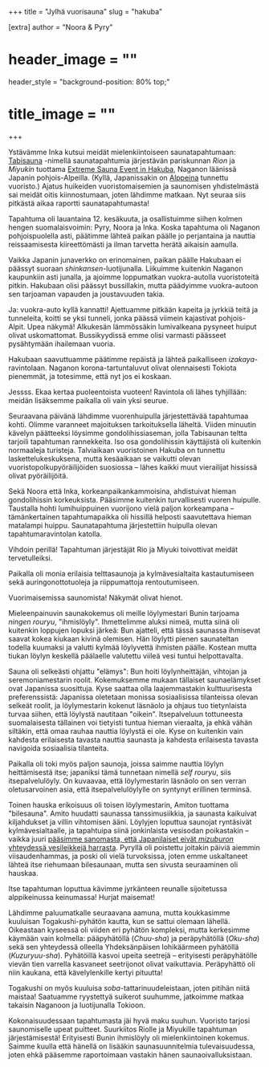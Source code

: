 +++
title = "Jylhä vuorisauna"
slug = "hakuba"

[extra]
author = "Noora & Pyry"
# header_image = ""
header_style = "background-position: 80% top;"
# title_image = ""
+++

Ystävämme Inka kutsui meidät mielenkiintoiseen saunatapahtumaan: [Tabisauna](https://tabisauna.jp) -nimellä saunatapahtumia järjestävän pariskunnan *Rion* ja *Miyukin* tuottama [Extreme Sauna Event in Hakuba](https://tabisauna.jp/hakuba-sauna-2021/), Naganon läänissä Japanin pohjois-Alpeilla. (Kyllä, Japanissakin on [Alppeina](https://fi.wikipedia.org/wiki/Japanin_Alpit) tunnettu vuoristo.) Ajatus huikeiden vuoristomaisemien ja saunomisen yhdistelmästä sai meidät oitis kiinnostumaan, joten lähdimme matkaan. Nyt seuraa siis pitkästä aikaa raportti saunatapahtumasta!

<!-- more -->

Tapahtuma oli lauantaina 12. kesäkuuta, ja osallistuimme siihen kolmen hengen suomalaisvoimin: Pyry, Noora ja Inka. Koska tapahtuma oli Naganon pohjoispuolella asti, päätimme lähteä paikan päälle jo perjantaina ja nauttia reissaamisesta kiireettömästi ja ilman tarvetta herätä aikaisin aamulla.

Vaikka Japanin junaverkko on erinomainen, paikan päälle Hakubaan ei päässyt suoraan *shinkansen*-luotijunalla. Liikuimme kuitenkin Naganon kaupunkiin asti junalla, ja ajoimme loppumatkan vuokra-autolla vuoristoteitä pitkin. Hakubaan olisi päässyt bussillakin, mutta päädyimme vuokra-autoon sen tarjoaman vapauden ja joustavuuden takia.

Ja: vuokra-auto kyllä kannatti! Ajettuamme pitkään kapeita ja jyrkkiä teitä ja tunneleita, koitti se yksi tunneli, jonka päässä viimein kajastivat pohjois-Alpit. Upea näkymä! Alkukesän lämmössäkin lumivalkeana pysyneet huiput olivat uskomattomat. Bussikyydissä emme olisi varmasti päässeet pysähtymään ihailemaan vuoria.

Hakubaan saavuttuamme päätimme repäistä ja lähteä paikalliseen *izakaya*-ravintolaan. Naganon korona-tartuntaluvut olivat olennaisesti Tokiota pienemmät, ja totesimme, että nyt jos ei koskaan.

Jessss. Ekaa kertaa puoleentoista vuoteen! Ravintola oli lähes tyhjillään: meidän lisäksemme paikalla oli vain yksi seurue.

Seuraavana päivänä lähdimme vuorenhuipulla järjestettävää tapahtumaa kohti. Olimme varanneet majoituksen tarkoituksella läheltä. Viiden minuutin kävelyn päätteeksi löysimme gondolihissiaseman, jolla Tabisaunan teltta tarjoili tapahtuman rannekkeita. Iso osa gondolihissin käyttäjistä oli kuitenkin normaaleja turisteja. Talviaikaan vuoristoinen Hakuba on tunnettu laskettelukeskuksena, mutta kesäaikaan se vaikutti olevan vuoristopolkupyöräilijöiden suosiossa – lähes kaikki muut vierailijat hississä olivat pyöräilijöitä.

Sekä Noora että Inka, korkeanpaikankammoisina, ahdistuivat hieman gondolihissin korkeuksista. Pääsimme kuitenkin turvallisesti vuoren huipulle. Taustalla hohti lumihuippuinen vuorijono vielä paljon korkeampana – tämänkertainen tapahtumapaikka oli hissillä helposti saavutettava hieman matalampi huippu. Saunatapahtuma järjestettiin huipulla olevan tapahtumaravintolan katolla.

Vihdoin perillä! Tapahtuman järjestäjät Rio ja Miyuki toivottivat meidät tervetulleiksi.

Paikalla oli monia erilaisia telttasaunoja ja kylmävesialtaita kastautumiseen sekä auringonottotuoleja ja riippumattoja rentoutumiseen.

Vuorimaisemissa saunomista! Näkymät olivat hienot.

Mieleenpainuvin saunakokemus oli meille löylymestari Bunin tarjoama *ningen rouryu*, "ihmislöyly". Ihmettelimme aluksi nimeä, mutta siinä oli kuitenkin loppujen lopuksi järkeä: Bun ajatteli, että tässä saunassa ihmisevat saavat kokea kiukaan kivinä olemisen. Hän löylytti pienen saunateltan todella kuumaksi ja valutti kylmää löylyvettä ihmisten päälle. Kostean mutta tiukan löylyn keskellä päälaelle valutettu viileä vesi tuntui helpottavalta.

Sauna oli selkeästi ohjattu "elämys": Bun hoiti löylynheittäjän, vihtojan ja seremoniamestarin roolit. Kokemuksemme mukaan tällaiset saunaelämykset ovat Japanissa suosittuja. Kyse saattaa olla laajemmastakin kulttuurisesta preferenssistä: Japanissa oletetaan monissa sosiaalisissa tilanteissa olevan selkeät roolit, ja löylymestarin kokenut läsnäolo ja ohjaus tuo tietynlaista turvaa siihen, että löylystä nautitaan "oikein". Itsepalveluun tottuneesta suomalaisesta tällainen voi tietyisti tuntua hieman vieraalta, ja ehkä vähän siltäkin, että omaa rauhaa nauttia löylystä ei ole. Kyse on kuitenkin vain kahdesta erilaisesta tavasta nauttia saunasta ja kahdesta erilaisesta tavasta navigoida sosiaalisia tilanteita.

Paikalla oli toki myös paljon saunoja, joissa saimme nauttia löylyn heittämisestä itse; japaniksi tämä tunnetaan nimellä *self rouryu*, siis itsepalvelulöyly. On kuvaavaa, että löylymestarin läsnäolo on sen verran oletusarvoinen asia, että itsepalvelulöylylle on syntynyt erillinen terminsä.

Toinen hauska erikoisuus oli toisen löylymestarin, Amiton tuottama "bilesauna". Amito huudatti saunassa tanssimusiikkia, ja saunasta kaikuivat kiljahdukset ja villin vihtomisen ääni. Löylyjen loputtua saunojat ryntäsivät kylmävesialtaalle, ja tapahtuipa siinä jonkinlaista vesisodan poikastakin – vaikka juuri [pääsimme sanomasta, että Japanilaiset eivät *mizuburon* yhteydessä vesileikkejä harrasta](@/2021-06-30-talviturkki/index.fi.md). Pyryllä oli poistettu joitakin päiviä aiemmin viisaudenhammas, ja poski oli vielä turvoksissa, joten emme uskaltaneet lähteä itse riehumaan bilesaunaan, mutta sen sivusta seuraaminen oli hauskaa.

Itse tapahtuman loputtua kävimme jyrkänteen reunalle sijoitetussa alppikeinussa keinumassa! Hurjat maisemat!

Lähdimme paluumatkalle seuraavana aamuna, mutta koukkasimme kuuluisan Togakushi-pyhätön kautta, kun se sattui olemaan lähellä. Oikeastaan kyseessä oli viiden eri pyhätön kompleksi, mutta kerkesimme käymään vain kolmella: pääpyhätöllä (*Chuu-sha*) ja peräpyhätöllä (*Oku-sha*) sekä sen yhteydessä olleella Yhdeksänpäisen lohikäärmeen pyhätöllä (*Kuzuryuu-sha*). Pyhätöillä kasvoi upeita seetrejä – erityisesti peräpyhätölle vievän tien varrella kasvaneet seetrijonot olivat vaikuttavia. Peräpyhättö oli niin kaukana, että kävelylenkille kertyi pituutta!

Togakushi on myös kuuluisa *soba*-tattarinuudeleistaan, joten pitihän niitä maistaa! Saatuamme ryystettyä suikerot suuhumme, jatkoimme matkaa takaisin Naganoon ja luotijunalla Tokioon.

Kokonaisuudessaan tapahtumasta jäi hyvä maku suuhun. Vuoristo tarjosi saunomiselle upeat puitteet. Suurkiitos Riolle ja Miyukille tapahtuman järjestämisestä! Erityisesti Bunin ihmislöyly oli mielenkiintoinen kokemus. Saimme kuulla että hänellä on lisääkin saunasuunnitelmia tulevaisuudessa, joten ehkä pääsemme raportoimaan vastakin hänen saunaoivalluksistaan.